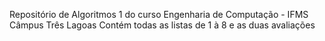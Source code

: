 Repositório de Algoritmos 1 do curso Engenharia de Computação - IFMS Câmpus Três Lagoas
Contém todas as listas de 1 à 8 e as duas avaliações
